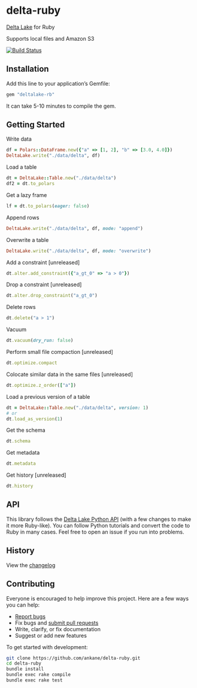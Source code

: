 # delta-ruby

[Delta Lake](https://delta.io/) for Ruby

Supports local files and Amazon S3

[![Build Status](https://github.com/ankane/delta-ruby/actions/workflows/build.yml/badge.svg)](https://github.com/ankane/delta-ruby/actions)

## Installation

Add this line to your application’s Gemfile:

```ruby
gem "deltalake-rb"
```

It can take 5-10 minutes to compile the gem.

## Getting Started

Write data

```ruby
df = Polars::DataFrame.new({"a" => [1, 2], "b" => [3.0, 4.0]})
DeltaLake.write("./data/delta", df)
```

Load a table

```ruby
dt = DeltaLake::Table.new("./data/delta")
df2 = dt.to_polars
```

Get a lazy frame

```ruby
lf = dt.to_polars(eager: false)
```

Append rows

```ruby
DeltaLake.write("./data/delta", df, mode: "append")
```

Overwrite a table

```ruby
DeltaLake.write("./data/delta", df, mode: "overwrite")
```

Add a constraint [unreleased]

```ruby
dt.alter.add_constraint({"a_gt_0" => "a > 0"})
```

Drop a constraint [unreleased]

```ruby
dt.alter.drop_constraint("a_gt_0")
```

Delete rows

```ruby
dt.delete("a > 1")
```

Vacuum

```ruby
dt.vacuum(dry_run: false)
```

Perform small file compaction [unreleased]

```ruby
dt.optimize.compact
```

Colocate similar data in the same files [unreleased]

```ruby
dt.optimize.z_order(["a"])
```

Load a previous version of a table

```ruby
dt = DeltaLake::Table.new("./data/delta", version: 1)
# or
dt.load_as_version(1)
```

Get the schema

```ruby
dt.schema
```

Get metadata

```ruby
dt.metadata
```

Get history [unreleased]

```ruby
dt.history
```

## API

This library follows the [Delta Lake Python API](https://delta-io.github.io/delta-rs/) (with a few changes to make it more Ruby-like). You can follow Python tutorials and convert the code to Ruby in many cases. Feel free to open an issue if you run into problems.

## History

View the [changelog](https://github.com/ankane/delta-ruby/blob/master/CHANGELOG.md)

## Contributing

Everyone is encouraged to help improve this project. Here are a few ways you can help:

- [Report bugs](https://github.com/ankane/delta-ruby/issues)
- Fix bugs and [submit pull requests](https://github.com/ankane/delta-ruby/pulls)
- Write, clarify, or fix documentation
- Suggest or add new features

To get started with development:

```sh
git clone https://github.com/ankane/delta-ruby.git
cd delta-ruby
bundle install
bundle exec rake compile
bundle exec rake test
```
